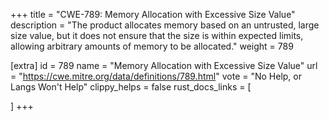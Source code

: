 +++
title = "CWE-789: Memory Allocation with Excessive Size Value"
description	= "The product allocates memory based on an untrusted, large size value, but it does not ensure that the size is within expected limits, allowing arbitrary amounts of memory to be allocated."
weight = 789

[extra]
id = 789
name = "Memory Allocation with Excessive Size Value"
url = "https://cwe.mitre.org/data/definitions/789.html"
vote = "No Help, or Langs Won't Help"
clippy_helps = false
rust_docs_links = [
	
]
+++

